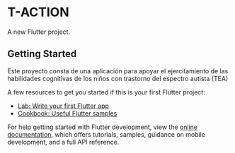 # T-ACTION

A new Flutter project.

## Getting Started

Este proyecto consta de una aplicación para apoyar el ejercitamiento de las habilidades cognitivas de los niños con trastorno del espectro autista (TEA)

A few resources to get you started if this is your first Flutter project:

- [Lab: Write your first Flutter app](https://docs.flutter.dev/get-started/codelab)
- [Cookbook: Useful Flutter samples](https://docs.flutter.dev/cookbook)

For help getting started with Flutter development, view the
[online documentation](https://docs.flutter.dev/), which offers tutorials,
samples, guidance on mobile development, and a full API reference.
